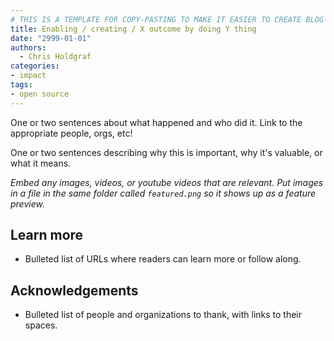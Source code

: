 ```yaml
---
# THIS IS A TEMPLATE FOR COPY-PASTING TO MAKE IT EASIER TO CREATE BLOG POSTS
title: Enabling / creating / X outcome by doing Y thing
date: "2999-01-01"
authors:
  - Chris Holdgraf
categories:
- impact
tags:
- open source
---
```


One or two sentences about what happened and who did it. Link to the appropriate people, orgs, etc!

One or two sentences describing why this is important, why it's valuable, or what it means.

_Embed any images, videos, or youtube videos that are relevant. Put images in a file in the same folder called `featured.png` so it shows up as a feature preview._

## Learn more

- Bulleted list of URLs where readers can learn more or follow along.

## Acknowledgements

- Bulleted list of people and organizations to thank, with links to their spaces.
